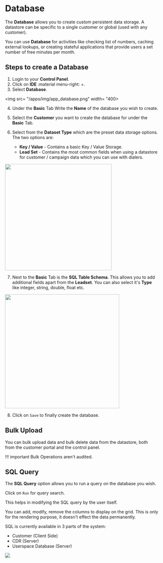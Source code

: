 # Database

The **Database** allows you to create custom persistent data storage. A datastore can be specific to a single customer or global (used with any customer).

You can use **Database** for activities like checking list of numbers, caching external lookups, or creating stateful applications that provide users a set number of free minutes per month.

## Steps to create a Database

1. Login to your **Control Panel**.
2. Click on **IDE** :material menu-right: +.
3. Select **Database**.

<img src= "/apps/img/app_database.png" width= "400>

4. Under the **Basic** Tab Write the **Name** of the database you wish to create.
5. Select the **Customer** you want to create the database for under the **Basic** Tab.
6. Select from the **Dataset Type** which are the preset data storage options. The two options are:

      + **Key / Value** - Contains a basic Key / Value Storage.
      + **Lead Set** - Contains the most common fields when using a datastore for customer / campaign data which you can use with dialers.
<img src="/developers/img/db2.png" width="350">

7. Next to the **Basic** Tab is the **SQL Table Schema**. This allows you to add additional fields apart from the **Leadset**. You can also select it's **Type** like integer, string, double, float etc.
<img src="/developers/img/db3.png" width="375">

8. Click on `Save` to finally create the database.

## Bulk Upload

You can bulk upload data and bulk delete data from the datastore, both from the customer portal and the control panel.

!!! important
	Bulk Operations aren't audited.

## SQL Query

The **SQL Query** option allows you to run a query on the database you wish.

Click on `Run` for query search.

This helps in modifying the SQL query by the user itself.

You can add, modify, remove the columns to display on the grid. This is only for the rendering purpose, it doesn't effect the data permanently.

SQL is currently available in 3 parts of the system:

+ Customer (Client Side)
+ CDR (Server)
+ Userspace Database (Server)

<img src="/developers/img/db4.png">

